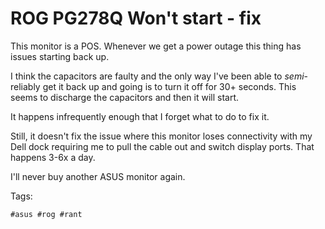 # ROG PG278Q Won't start - fix

This monitor is a POS. Whenever we get a power outage this thing has issues starting back up.

I think the capacitors are faulty and the only way I've been able to *semi*-reliably get it back up and going is to turn it off for 30+ seconds. This seems to discharge the capacitors and then it will start.

It happens infrequently enough that I forget what to do to fix it. 

Still, it doesn't fix the issue where this monitor loses connectivity with my Dell dock requiring me to pull the cable out and switch display ports. That happens 3-6x a day.

I'll never buy another ASUS monitor again.

Tags:

    #asus #rog #rant


